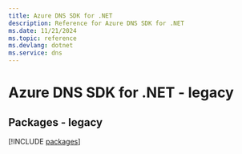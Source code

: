 ```yaml
---
title: Azure DNS SDK for .NET
description: Reference for Azure DNS SDK for .NET
ms.date: 11/21/2024
ms.topic: reference
ms.devlang: dotnet
ms.service: dns
---
```

# Azure DNS SDK for .NET - legacy
## Packages - legacy
[!INCLUDE [packages](dns-index.md)]